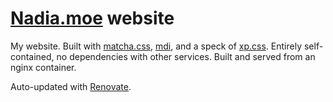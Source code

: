 # [Nadia.moe](https://nadia.moe) website

My website. Built with [matcha.css](https://matcha.mizu.sh/), [mdi](https://github.com/Templarian/MaterialDesign-Webfont), and a speck of [xp.css](https://botoxparty.github.io/XP.css/). Entirely self-contained, no dependencies with other services. Built and served from an nginx container.

Auto-updated with [Renovate](https://docs.renovatebot.com/).
